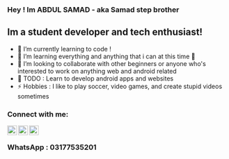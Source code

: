 ### Hey ! Im ABDUL SAMAD - aka Samad step brother

## Im a student developer and tech enthusiast!

- 🔭 I’m currently learning to code !
- 🌱 I’m learning everything and anything that i can at this time 🤣
- 👯 I’m looking to collaborate with other beginners or anyone who's interested to work on anything web and android related
- 🥅 TODO : Learn to develop android apps and websites
- ⚡ Hobbies : I like to play soccer, video games, and create stupid videos sometimes

### Connect with me:
  
[<img align="left" alt="Facebook | Abdul Samad" width="22px" src="https://cdn.jsdelivr.net/npm/simple-icons@3.4.0/icons/facebook.svg" />][facebook]
[<img align="left" alt="WhatsApp | Abdul Samad" width="22px" src="https://cdn.jsdelivr.net/npm/simple-icons@3.4.0/icons/whatsapp.svg" />][whatsapp]
[<img align="left" alt="Youtube | Abdul Samad" width="22px" src="https://cdn.jsdelivr.net/npm/simple-icons@3.4.0/icons/youtube.svg" />][Youtube]
<br>
### WhatsApp : 03177535201

<br />

[facebook]: https://www.facebook.com/profile.php?id=100008059773001
[whatsapp]: https://wa.me/03177535201
[website]: https://codeSTACKr.com
[twitter]: https://twitter.com/codeSTACKr
[youtube]: https://www.youtube.com/channel/UCpdSatx1darbkK4koxxRvjg/
[instagram]: https://instagram.com/codeSTACKr
[webdevplaylist]: https://www.youtube.com/playlist?list=PLkwxH9e_vrAJ0WbEsFA9W3I1W-g_BTsbt
[jsplaylist]: https://www.youtube.com/playlist?list=PLkwxH9e_vrALRJKu7wfXby3MKeflhTu6B
[cssplaylist]: https://www.youtube.com/playlist?list=PLkwxH9e_vrALSdvZuEh6gqQdmDoDIoqz4
[reactplaylist]: https://www.youtube.com/playlist?list=PLkwxH9e_vrAK4TdffpxKY3QGyHCpxFcQ0
